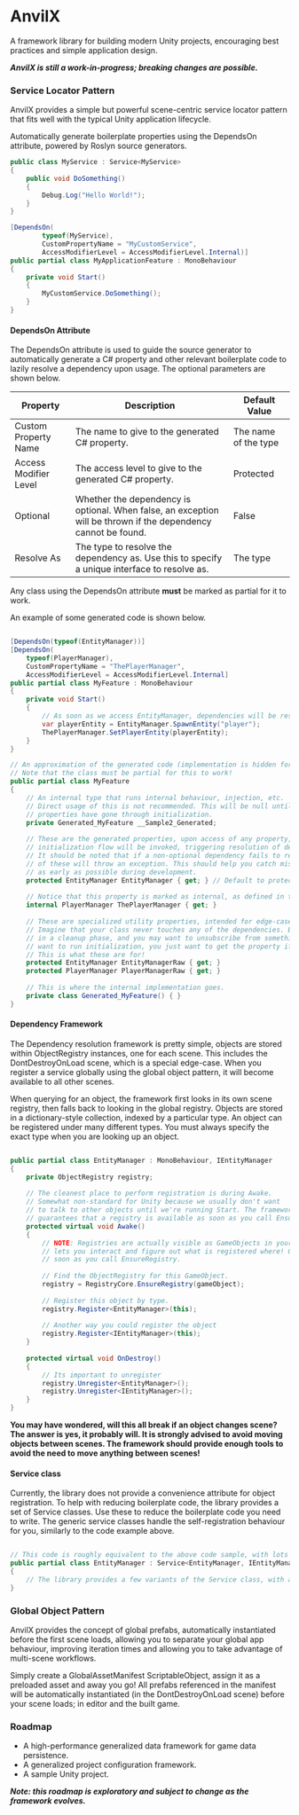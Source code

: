 # AnvilX

A framework library for building modern Unity projects, encouraging best practices and simple application design.

_**AnvilX is still a work-in-progress; breaking changes are possible.**_

### Service Locator Pattern
AnvilX provides a simple but powerful scene-centric service locator pattern that fits well with the typical Unity application lifecycle.

Automatically generate boilerplate properties using the DependsOn attribute, powered by Roslyn source generators.

```c#
public class MyService : Service<MyService>
{
    public void DoSomething()
    {
        Debug.Log("Hello World!");
    }
}

[DependsOn(
        typeof(MyService),
        CustomPropertyName = "MyCustomService",
        AccessModifierLevel = AccessModifierLevel.Internal)]
public partial class MyApplicationFeature : MonoBehaviour
{
    private void Start()
    {
        MyCustomService.DoSomething();
    }
}
```

#### DependsOn Attribute

The DependsOn attribute is used to guide the source generator to automatically generate a C# property 
and other relevant boilerplate code to lazily resolve a dependency upon usage. The optional parameters are shown below.

| Property              | Description                                                                                                    | Default Value        |
|-----------------------|----------------------------------------------------------------------------------------------------------------|----------------------|
| Custom Property Name  | The name to give to the generated C# property.                                                                 | The name of the type |
| Access Modifier Level | The access level to give to the generated C# property.                                                         | Protected            |
| Optional              | Whether the dependency is optional. When false, an exception will be thrown if the dependency cannot be found. | False                |
| Resolve As            | The type to resolve the dependency as. Use this to specify a unique interface to resolve as.                   | The type             |

Any class using the DependsOn attribute **must** be marked as partial for it to work.

An example of some generated code is shown below.

```c#

[DependsOn(typeof(EntityManager))]
[DependsOn(
    typeof(PlayerManager),
    CustomPropertyName = "ThePlayerManager",
    AccessModifierLevel = AccessModifierLevel.Internal]
public partial class MyFeature : MonoBehaviour
{
    private void Start()
    {
        // As soon as we access EntityManager, dependencies will be resolved.
        var playerEntity = EntityManager.SpawnEntity("player");
        ThePlayerManager.SetPlayerEntity(playerEntity);
    }
}

// An approximation of the generated code (implementation is hidden for simplicity)
// Note that the class must be partial for this to work!
public partial class MyFeature
{
    // An internal type that runs internal behaviour, injection, etc.
    // Direct usage of this is not recommended. This will be null until
    // properties have gone through initialization.
    private Generated_MyFeature __Sample2_Generated;
    
    // These are the generated properties, upon access of any property, an
    // initialization flow will be invoked, triggering resolution of dependencies.
    // It should be noted that if a non-optional dependency fails to resolve, one
    // of these will throw an exception. This should help you catch missing dependencies
    // as early as possible during development.
    protected EntityManager EntityManager { get; } // Default to protected visibility 
    
    // Notice that this property is marked as internal, as defined in the attribute.
    internal PlayerManager ThePlayerManager { get; }
    
    // These are specialized utility properties, intended for edge-case usages.
    // Imagine that your class never touches any of the dependencies. But you're
    // in a cleanup phase, and you may want to unsubscribe from something. You don't
    // want to run initialization, you just want to get the property if it exists.
    // This is what these are for!
    protected EntityManager EntityManagerRaw { get; }
    protected PlayerManager PlayerManagerRaw { get; }
    
    // This is where the internal implementation goes.
    private class Generated_MyFeature() { }
}

```
#### Dependency Framework

The Dependency resolution framework is pretty simple, objects are stored within ObjectRegistry instances, 
one for each scene. This includes the DontDestroyOnLoad scene, which is a special edge-case. When you 
register a service globally using the global object pattern, it will become available to all other scenes.

When querying for an object, the framework first looks in its own scene registry, then falls back to looking
in the global registry. Objects are stored in a dictionary-style collection, indexed by a particular type.
An object can be registered under many different types. You must always specify the exact type when you are looking
up an object.

```c#

public partial class EntityManager : MonoBehaviour, IEntityManager
{
    private ObjectRegistry registry;
    
    // The cleanest place to perform registration is during Awake.
    // Somewhat non-standard for Unity because we usually don't want
    // to talk to other objects until we're running Start. The framework
    // guarantees that a registry is available as soon as you call EnsureRegistry.
    protected virtual void Awake()
    {
        // NOTE: Registries are actually visible as GameObjects in your scene, which
        // lets you interact and figure out what is registered where! Generated as
        // soon as you call EnsureRegistry.
        
        // Find the ObjectRegistry for this GameObject.
        registry = RegistryCore.EnsureRegistry(gameObject);
        
        // Register this object by type.
        registry.Register<EntityManager>(this);
        
        // Another way you could register the object
        registry.Register<IEntityManager>(this);
    }
    
    protected virtual void OnDestroy()
    {
        // Its important to unregister
        registry.Unregister<EntityManager>();
        registry.Unregister<IEntityManager>();
    }
}

```

**You may have wondered, will this all break if an object changes scene? The answer is yes, it probably will.
It is strongly advised to avoid moving objects between scenes. The framework should provide enough tools to
avoid the need to move anything between scenes!**

#### Service class

Currently, the library does not provide a convenience attribute for object registration. To help with reducing
boilerplate code, the library provides a set of Service classes. Use these to reduce the boilerplate code you
need to write. The generic service classes handle the self-registration behaviour for you, similarly to the 
code example above.

```c#

// This code is roughly equivalent to the above code sample, with lots of the boilerplate done for you!
public partial class EntityManager : Service<EntityManager, IEntityManager>, IEntityManager
{
    // The library provides a few variants of the Service class, with a varying number of generic type parameters.
}
```

### Global Object Pattern
AnvilX provides the concept of global prefabs, automatically instantiated before the first scene loads,
allowing you to separate your global app behaviour, improving iteration times and allowing you to take 
advantage of multi-scene workflows.

Simply create a GlobalAssetManifest ScriptableObject, assign it as a preloaded asset and away you go!
All prefabs referenced in the manifest will be automatically instantiated (in the DontDestroyOnLoad scene)
before your scene loads; in editor and the built game.

### Roadmap

* A high-performance generalized data framework for game data persistence.
* A generalized project configuration framework.
* A sample Unity project.

**_Note: this roadmap is exploratory and subject to change as the framework evolves._**

